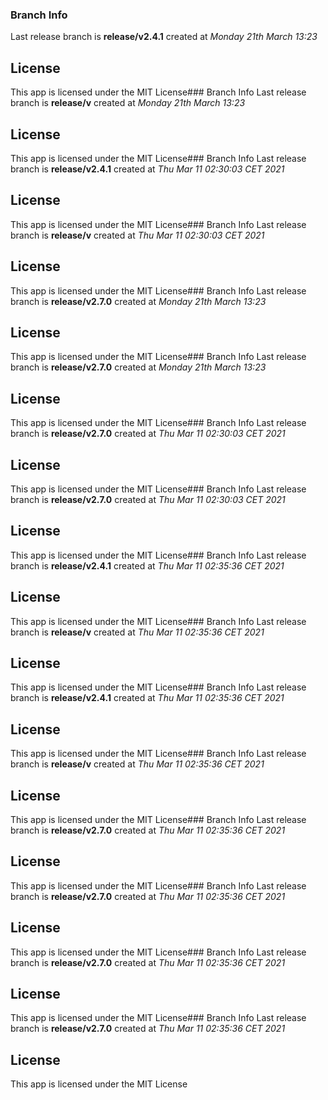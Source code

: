 ### Branch Info
Last release branch is **release/v2.4.1** created at *Monday 21th March 13:23*

## License
This app is licensed under the MIT License### Branch Info
Last release branch is **release/v** created at *Monday 21th March 13:23*

## License
This app is licensed under the MIT License### Branch Info
Last release branch is **release/v2.4.1** created at *Thu Mar 11 02:30:03 CET 2021*

## License
This app is licensed under the MIT License### Branch Info
Last release branch is **release/v** created at *Thu Mar 11 02:30:03 CET 2021*

## License
This app is licensed under the MIT License### Branch Info
Last release branch is **release/v2.7.0** created at *Monday 21th March 13:23*

## License
This app is licensed under the MIT License### Branch Info
Last release branch is **release/v2.7.0** created at *Monday 21th March 13:23*

## License
This app is licensed under the MIT License### Branch Info
Last release branch is **release/v2.7.0** created at *Thu Mar 11 02:30:03 CET 2021*

## License
This app is licensed under the MIT License### Branch Info
Last release branch is **release/v2.7.0** created at *Thu Mar 11 02:30:03 CET 2021*

## License
This app is licensed under the MIT License### Branch Info
Last release branch is **release/v2.4.1** created at *Thu Mar 11 02:35:36 CET 2021*

## License
This app is licensed under the MIT License### Branch Info
Last release branch is **release/v** created at *Thu Mar 11 02:35:36 CET 2021*

## License
This app is licensed under the MIT License### Branch Info
Last release branch is **release/v2.4.1** created at *Thu Mar 11 02:35:36 CET 2021*

## License
This app is licensed under the MIT License### Branch Info
Last release branch is **release/v** created at *Thu Mar 11 02:35:36 CET 2021*

## License
This app is licensed under the MIT License### Branch Info
Last release branch is **release/v2.7.0** created at *Thu Mar 11 02:35:36 CET 2021*

## License
This app is licensed under the MIT License### Branch Info
Last release branch is **release/v2.7.0** created at *Thu Mar 11 02:35:36 CET 2021*

## License
This app is licensed under the MIT License### Branch Info
Last release branch is **release/v2.7.0** created at *Thu Mar 11 02:35:36 CET 2021*

## License
This app is licensed under the MIT License### Branch Info
Last release branch is **release/v2.7.0** created at *Thu Mar 11 02:35:36 CET 2021*

## License
This app is licensed under the MIT License